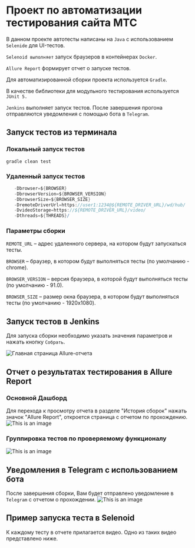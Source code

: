 # Проект по автоматизации тестирования сайта МТС

В данном проекте автотесты написаны на `Java` с использованием `Selenide` для UI-тестов.

`Selenoid выполняет` запуск браузеров в контейнерах `Docker`.

`Allure Report` формирует отчет о запуске тестов.

Для автоматизированной сборки проекта используется `Gradle`.

В качестве библиотеки для модульного тестирования используется `JUnit 5.`

`Jenkins` выполняет запуск тестов. После завершения прогона отправляются уведомления с помощью бота в `Telegram`.
##  Запуск тестов из терминала
###  Локальный запуск тестов
```gradle clean test```
###   Удаленный запуск тестов
 ```gradle clean test
    -Dbrowser=${BROWSER}
    -DbrowserVersion=${BROWSER_VERSION}
    -DbrowserSize=${BROWSER_SIZE}
    -DremoteDriverUrl=https://user1:1234@${REMOTE_DRIVER_URL}/wd/hub/
    -DvideoStorage=https://${REMOTE_DRIVER_URL}/video/
    -Dthreads=${THREADS}/
```

###    Параметры сборки
```REMOTE_URL``` – адрес удаленного сервера, на котором будут запускаться тесты.

```BROWSER``` – браузер, в котором будут выполняться тесты (по умолчанию - chrome).

```BROWSER_VERSION``` – версия браузера, в которой будут выполняться тесты (по умолчанию - 91.0).

```BROWSER_SIZE``` – размер окна браузера, в котором будут выполняться тесты (по умолчанию - 1920x1080).
##  Запуск тестов в Jenkins
Для запуска сборки необходимо указать значения параметров и нажать кнопку ```Собрать```.

![Главная страница Allure-отчета](/src/test/resources/2023-01-25_20-18-18.png)


##  Отчет о результатах тестирования в Allure Report
###  Основной Дашборд ###
Для перехода к просмотру отчета в разделе "История сборок" нажать значок "Allure Report", откроется страница с отчетом по прохождению.
![This is an image](/src/test/resources/2023-01-25_20-34-04.png)
###  Группировка тестов по проверяемому функционалу ###
![This is an image](/src/test/resources/2023-01-25_20-38-06.png)
##  Уведомления в Telegram с использованием бота
После завершения сборки, Вам будет отправлено уведомление в ```Telegram``` с отчетом о прохождении.
![This is an image](/src/test/resources/2023-01-25_20-42-42.png)
##  Пример запуска теста в Selenoid
К каждому тесту в отчете прилагается видео. Одно из таких видео представлено ниже.
